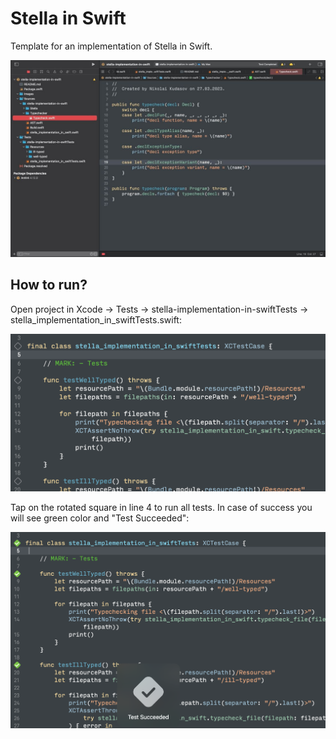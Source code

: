 # Stella in Swift
Template for an implementation of Stella in Swift.

![Screenshot from XCode.](Images/xcode-demo.jpeg)

## How to run?

Open project in Xcode -> Tests -> stella-implementation-in-swiftTests -> stella_implementation_in_swiftTests.swift:

![Screenshot from XCode.](Images/run-tests.png)

Tap on the rotated square in line 4 to run all tests. In case of success you will see green color and "Test Succeeded":

![Screenshot from XCode.](Images/test-done.png)
